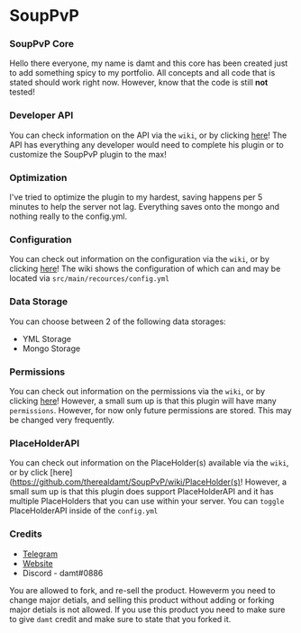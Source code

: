 # SoupPvP

### SoupPvP Core
Hello there everyone, my name is damt and this core has been created just to add something spicy to my portfolio. All concepts and all code that is stated should work right now. 
However, know that the code is still **not** tested!

### Developer API
You can check information on the API via the ``wiki``, or by clicking [here](https://github.com/therealdamt/SoupPvP/wiki/API)! The API has everything any developer would need to complete his plugin or to customize the SoupPvP plugin to the max!

### Optimization
I've tried to optimize the plugin to my hardest, saving happens per 5 minutes to help the server not lag. Everything saves onto the mongo and nothing really to the config.yml.

### Configuration
You can check out information on the configuration via the ``wiki``, or by clicking [here](https://github.com/therealdamt/SoupPvP/wiki/Configuration)! The wiki shows the configuration of which can and may be located via ``src/main/recources/config.yml``

### Data Storage
You can choose between 2 of the following data storages:
* YML Storage
* Mongo Storage

### Permissions
You can check out information on the permissions via the ``wiki``, or by clicking [here](https://github.com/therealdamt/SoupPvP/wiki/Permissions)! However, a small sum up is that this plugin will have many ``permissions``. However, for now only future permissions are stored. This may be changed very frequently.

### PlaceHolderAPI
You can check out information on the PlaceHolder(s) available via the ``wiki``, or by click [here](https://github.com/therealdamt/SoupPvP/wiki/PlaceHolder(s)! However, a small sum up is that this plugin does support PlaceHolderAPI and it has multiple PlaceHolders that you can use within your server. You can ``toggle`` PlaceHolderAPI inside of the ``config.yml``

### Credits

* [Telegram](https://t.me/therealdamt)
* [Website](https://damt.xyz)
* Discord - damt#0886

You are allowed to fork, and re-sell the product. Howeverm you need to change major detials, and selling this product without adding or forking major detials is not allowed. If you use this product you need to make sure to give ``damt`` credit and make sure to state that you forked it.
